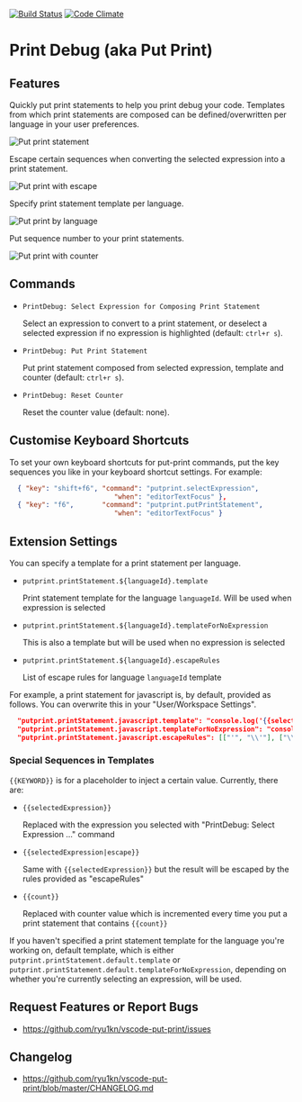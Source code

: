 [![Build Status](https://travis-ci.org/ryu1kn/vscode-put-print.svg?branch=master)](https://travis-ci.org/ryu1kn/vscode-put-print) [![Code Climate](https://codeclimate.com/github/ryu1kn/vscode-put-print/badges/gpa.svg)](https://codeclimate.com/github/ryu1kn/vscode-put-print)

# Print Debug (aka Put Print)

## Features

Quickly put print statements to help you print debug your code.
Templates from which print statements are composed can be defined/overwritten per language in your user preferences.

![Put print statement](https://raw.githubusercontent.com/ryu1kn/vscode-put-print/master/images/animations/public.gif)

Escape certain sequences when converting the selected expression into a print statement.

![Put print with escape](https://raw.githubusercontent.com/ryu1kn/vscode-put-print/master/images/animations/print-statement-with-escape.gif)

Specify print statement template per language.

![Put print by language](https://raw.githubusercontent.com/ryu1kn/vscode-put-print/master/images/animations/print-statement-by-language.gif)

Put sequence number to your print statements.

![Put print with counter](https://raw.githubusercontent.com/ryu1kn/vscode-put-print/master/images/animations/print-statement-with-counter.gif)


## Commands

* `PrintDebug: Select Expression for Composing Print Statement`

    Select an expression to convert to a print statement, or deselect a selected expression if no expression is highlighted (default: `ctrl+r s`).

* `PrintDebug: Put Print Statement`

    Put print statement composed from selected expression, template and counter (default: `ctrl+r s`).

* `PrintDebug: Reset Counter`

    Reset the counter value (default: none).

## Customise Keyboard Shortcuts

To set your own keyboard shortcuts for put-print commands, put the key sequences you like in your keyboard shortcut settings. For example:

```json
  { "key": "shift+f6", "command": "putprint.selectExpression",
                          "when": "editorTextFocus" },
  { "key": "f6",       "command": "putprint.putPrintStatement",
                          "when": "editorTextFocus" }
```

## Extension Settings

You can specify a template for a print statement per language.

* `putprint.printStatement.${languageId}.template`

    Print statement template for the language `languageId`. Will be used when expression is selected

* `putprint.printStatement.${languageId}.templateForNoExpression`

    This is also a template but will be used when no expression is selected

* `putprint.printStatement.${languageId}.escapeRules`

    List of escape rules for language `languageId` template

For example, a print statement for javascript is, by default, provided as follows. You can overwrite this in your "User/Workspace Settings".

```json
  "putprint.printStatement.javascript.template": "console.log('{{selectedExpression|escape}}:', {{selectedExpression}})",
  "putprint.printStatement.javascript.templateForNoExpression": "console.log('>>>>> {{count}}')",
  "putprint.printStatement.javascript.escapeRules": [["'", "\\'"], ["\\", "\\\\"]],
```

### Special Sequences in Templates

`{{KEYWORD}}` is for a placeholder to inject a certain value. Currently, there are:

* `{{selectedExpression}}`

    Replaced with the expression you selected with "PrintDebug: Select Expression ..." command

* `{{selectedExpression|escape}}`

    Same with `{{selectedExpression}}` but the result will be escaped by the rules provided as "escapeRules"

* `{{count}}`

    Replaced with counter value which is incremented every time you put a print statement that contains `{{count}}`

If you haven't specified a print statement template for the language you're working on, default template,
which is either `putprint.printStatement.default.template` or `putprint.printStatement.default.templateForNoExpression`,
depending on whether you're currently selecting an expression, will be used.

## Request Features or Report Bugs

* https://github.com/ryu1kn/vscode-put-print/issues

## Changelog

* https://github.com/ryu1kn/vscode-put-print/blob/master/CHANGELOG.md
